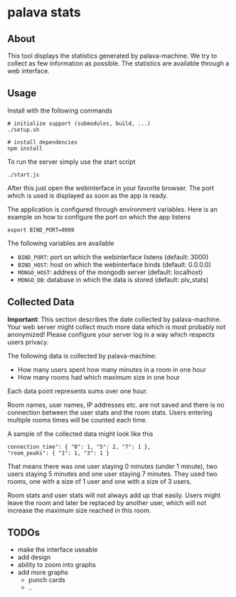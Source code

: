 # palava stats

## About

This tool displays the statistics generated by palava-machine. We try to
collect as few information as possible. The statistics are available through a
web interface.

## Usage

Install with the following commands

	# initialize support (submodules, build, ...)
	./setup.sh

	# install dependencies
	npm install

To run the server simply use the start script

	./start.js

After this just open the webinterface in your favorite browser. The port which
is used is displayed as soon as the app is ready.

The application is configured through environment variables. Here is an example
on how to configure the port on which the app listens

	export BIND_PORT=8080

The following variables are available

* `BIND_PORT`: port on which the webinterface listens (default: 3000)
* `BIND_HOST`: host on which the webinterface binds (default: 0.0.0.0)
* `MONGO_HOST`: address of the mongodb server (default: localhost)
* `MONGO_DB`: database in which the data is stored (default: plv\_stats)

## Collected Data

**Important**: This section describes the date collected by palava-machine. Your
web server might collect much more data which is most probably not anonymized!
Please configure your server log in a way which respects users privacy.

The following data is collected by palava-machine:

* How many users spent how many minutes in a room in one hour
* How many rooms had which maximum size in one hour

Each data point represents sums over one hour.

Room names, user names, IP addresses etc. are not saved and there is no
connection between the user stats and the room stats. Users entering multiple
rooms times will be counted each time.

A sample of the collected data might look like this

	connection_time": { "0": 1, "5": 2, "7": 1 },
	"room_peaks": { "1": 1, "3": 1 }

That means there was one user staying 0 minutes (under 1 minute), two users
staying 5 minutes and one user staying 7 minutes. They used two rooms, one with
a size of 1 user and one with a size of 3 users.

Room stats and user stats will not always add up that easily. Users might
leave the room and later be replaced by another user, which will not increase
the maximum size reached in this room.

## TODOs

* make the interface useable
* add design
* ability to zoom into graphs
* add more graphs
	* punch cards
	* ..

